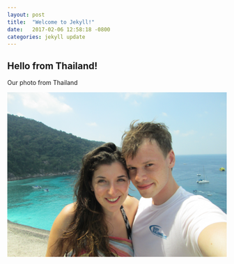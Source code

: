 ```yaml
---
layout: post
title:  "Welcome to Jekyll!"
date:   2017-02-06 12:58:18 -0800
categories: jekyll update
---
```


## Hello from Thailand!

Our photo from Thailand

!["Thailand"](/assets/posts/2017-02-06-welcome-to-jekyll/thailand.jpg)